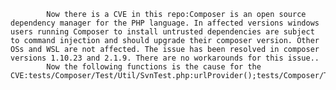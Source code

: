 
            Now there is a CVE in this repo:Composer is an open source dependency manager for the PHP language. In affected versions windows users running Composer to install untrusted dependencies are subject to command injection and should upgrade their composer version. Other OSs and WSL are not affected. The issue has been resolved in composer versions 1.10.23 and 2.1.9. There are no workarounds for this issue..
            Now the following functions is the cause for the CVE:tests/Composer/Test/Util/SvnTest.php:urlProvider();tests/Composer/Test/Util/SvnTest.php:urlProvider();tests/Composer/Test/Downloader/GitDownloaderTest.php:testUpdateDoesntThrowsRuntimeExceptionIfGitCommandFailsAtFirstButIsAbleToRecover();tests/Composer/Test/Downloader/GitDownloaderTest.php:testUpdateDoesntThrowsRuntimeExceptionIfGitCommandFailsAtFirstButIsAbleToRecover();src/Composer/Util/ProcessExecutor.php:'^%"'.substr();src/Composer/Util/ProcessExecutor.php:escapeArgument();
            